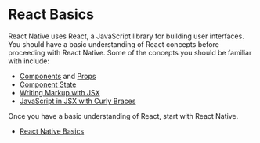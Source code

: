 # React Basics

React Native uses React, a JavaScript library for building user interfaces. You should have a basic understanding of React concepts before proceeding with React Native. Some of the concepts you should be familiar with include:

- [Components](https://react.dev/learn/your-first-component) and [Props](https://react.dev/learn/passing-props-to-a-component)
- [Component State](https://react.dev/learn/managing-state)
- [Writing Markup with JSX](https://react.dev/learn/writing-markup-with-jsx)
- [JavaScript in JSX with Curly Braces](https://react.dev/learn/javascript-in-jsx-with-curly-braces)

Once you have a basic understanding of React, start with React Native.

- [React Native Basics](https://reactnative.dev/docs/getting-started)